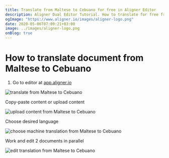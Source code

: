 ```yaml
---
title: Translate from Maltese to Cebuano for free in Aligner Editor
description: Aligner Dual Editor Tutorial. How to translate for free from Maltese to Cebuano. Aligner is multilingual document management platform. 
ogImage: "https://www.aligner.io/images/aligner-logo.png"
date: 2020-05-06T07:09:21+03:00
image: ../images/aligner-logo.png
onBlog: true
---
```


# How to translate document from Maltese to Cebuano

1. Go to editor at [app.aligner.io](https://app.aligner.io "Aligner App web page")

![translate from Maltese to Cebuano](../aligner-blank-editor.png "translate from Maltese to Cebuano")

Copy-paste content or upload content

![upload content from Maltese to Cebuano](../aligner-uploaded-document.png "upload content from Maltese to Cebuano")

Choose desired language

![choose machine translation from Maltese to Cebuano](../aligner-language-dropdown.png "choose machine translation from Maltese to Cebuano")

Work and edit 2 documents in parallel

![edit translation from Maltese to Cebuano](../aligner-double-sitded-editor.png "edit translation from Maltese to Cebuano")

